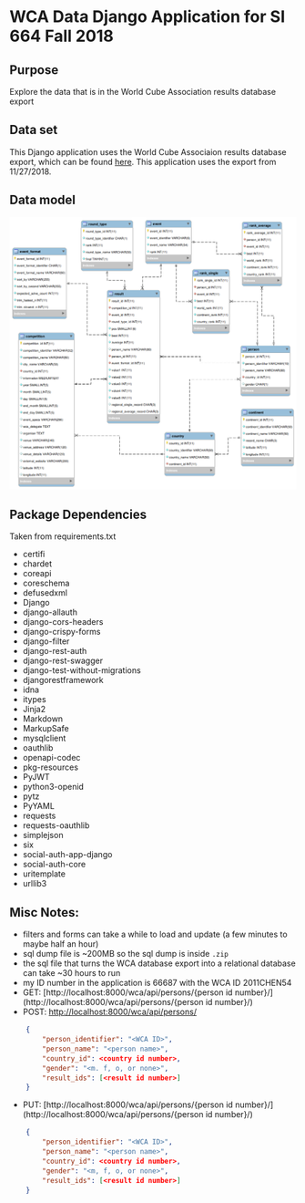 # WCA Data Django Application for SI 664 Fall 2018

## Purpose
Explore the data that is in the World Cube Association results database export

## Data set
This Django application uses the World Cube Associaion results database export, which can be found  [here](https://www.worldcubeassociation.org/results/misc/export.html). This application uses the export from 11/27/2018.

## Data model
<img src="./static/img/database model.png" alt="WCA database model">

## Package Dependencies
Taken from requirements.txt

* certifi
* chardet
* coreapi
* coreschema
* defusedxml
* Django
* django-allauth
* django-cors-headers
* django-crispy-forms
* django-filter
* django-rest-auth
* django-rest-swagger
* django-test-without-migrations
* djangorestframework
* idna
* itypes
* Jinja2
* Markdown
* MarkupSafe
* mysqlclient
* oauthlib
* openapi-codec
* pkg-resources
* PyJWT
* python3-openid
* pytz
* PyYAML
* requests
* requests-oauthlib
* simplejson
* six
* social-auth-app-django
* social-auth-core
* uritemplate
* urllib3

## Misc Notes:

* filters and forms can take a while to load and update (a few minutes to maybe half an hour)
* sql dump file is ~200MB so the sql dump is inside `.zip`
* the sql file that turns the WCA database export into a relational database can take ~30 hours to run
* my ID number in the application is 66687 with the WCA ID 2011CHEN54
* GET: [http://localhost:8000/wca/api/persons/{person id number}/](http://localhost:8000/wca/api/persons/{person id number}/)
* POST: [http://localhost:8000/wca/api/persons/](http://localhost:8000/wca/api/persons/)
```json
    {
        "person_identifier": "<WCA ID>",
        "person_name": "<person name>",
        "country_id": <country id number>,
        "gender": "<m. f, o, or none>",
        "result_ids": [<result id number>]
    }

```
* PUT: [http://localhost:8000/wca/api/persons/{person id number}/](http://localhost:8000/wca/api/persons/{person id number}/)
```json
    {
        "person_identifier": "<WCA ID>",
        "person_name": "<person name>",
        "country_id": <country id number>,
        "gender": "<m, f, o, or none>",
        "result_ids": [<result id number>]
    }
```


